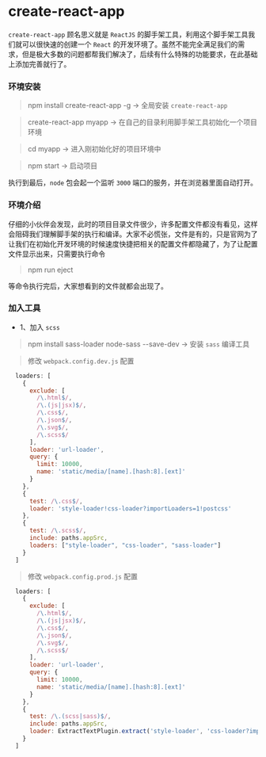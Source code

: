 # create-react-app 

` create-react-app ` 顾名思义就是 ` ReactJS ` 的脚手架工具，利用这个脚手架工具我们就可以很快速的创建一个 `React` 的开发环境了。虽然不能完全满足我们的需求，但是极大多数的问题都帮我们解决了，后续有什么特殊的功能要求，在此基础上添加完善就行了。

### 环境安装

> npm install create-react-app -g -> 全局安装 ` create-react-app ` 

> create-react-app myapp -> 在自己的目录利用脚手架工具初始化一个项目环境

> cd myapp -> 进入刚初始化好的项目环境中

> npm start -> 启动项目

执行到最后，` node ` 包会起一个监听 ` 3000 ` 端口的服务，并在浏览器里面自动打开。

### 环境介绍

仔细的小伙伴会发现，此时的项目目录文件很少，许多配置文件都没有看见，这样会阻碍我们理解脚手架的执行和编译。大家不必慌张，文件是有的，只是官网为了让我们在初始化开发环境的时候速度快捷把相关的配置文件都隐藏了，为了让配置文件显示出来，只需要执行命令 

> npm run eject

等命令执行完后，大家想看到的文件就都会出现了。

### 加入工具

- 1、加入 ` scss `

> npm install sass-loader node-sass --save-dev -> 安装 ` sass ` 编译工具

> 修改 ` webpack.config.dev.js ` 配置

```javascript
  loaders: [
    {
      exclude: [
        /\.html$/,
        /\.(js|jsx)$/,
        /\.css$/,
        /\.json$/,
        /\.svg$/,
        /\.scss$/
      ],
      loader: 'url-loader',
      query: {
        limit: 10000,
        name: 'static/media/[name].[hash:8].[ext]'
      }
    },
    {
      test: /\.css$/,
      loader: 'style-loader!css-loader?importLoaders=1!postcss'
    },
    {
      test: /\.scss$/,
      include: paths.appSrc,
      loaders: ["style-loader", "css-loader", "sass-loader"]
    }
  ]
```

> 修改 ` webpack.config.prod.js ` 配置

```javascript
  loaders: [
    {
      exclude: [
        /\.html$/,
        /\.(js|jsx)$/,
        /\.css$/,
        /\.json$/,
        /\.svg$/,
        /\.scss$/
      ],
      loader: 'url-loader',
      query: {
        limit: 10000,
        name: 'static/media/[name].[hash:8].[ext]'
      }
    },
    {
      test: /\.(scss|sass)$/,
      include: paths.appSrc,
      loader: ExtractTextPlugin.extract('style-loader', 'css-loader?importLoaders=1!postcss')
    }
  ] 
```

